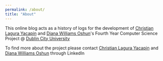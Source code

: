 ```yaml
---
permalink: /about/
title: "About"
---
```


This online blog acts as a history of logs for the development of [Christian Lagura Yacapin](https://www.linkedin.com/in/christian-michael-lagura-yacapin-852709287/) and [Diana Williams Oshun](https://www.linkedin.com/in/diana-williams-oshun/)'s Fourth Year Computer Science Project @ [Dublin City University](https://www.dcu.ie/)

To find more about the project please contact [Christian Lagura Yacapin](https://www.linkedin.com/in/christian-michael-lagura-yacapin-852709287/) and [Diana Williams Oshun](https://www.linkedin.com/in/diana-williams-oshun/) through LinkedIn
